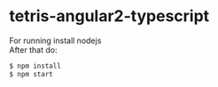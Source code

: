 # tetris-angular2-typescript    
  
For running install nodejs    
After that do:  
```sh
$ npm install
$ npm start
```
